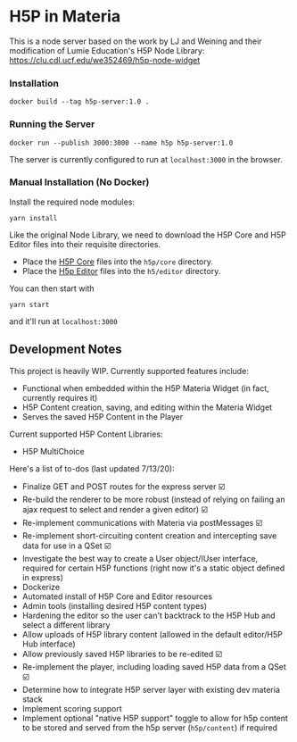 # H5P in Materia

This is a node server based on the work by LJ and Weining and their modification of Lumie Education's H5P Node Library: https://clu.cdl.ucf.edu/we352469/h5p-node-widget

### 

### Installation

```
docker build --tag h5p-server:1.0 .
```

### Running the Server
```
docker run --publish 3000:3000 --name h5p h5p-server:1.0
```

The server is currently configured to run at `localhost:3000` in the browser.


### Manual Installation  (No Docker)

Install the required node modules:
```
yarn install
```

Like the original Node Library, we need to download the H5P Core and H5P Editor files into their requisite directories.
* Place the [H5P Core](https://github.com/h5p/h5p-php-library/archive/1.24.0.zip) files into the `h5p/core` directory.
* Place the [H5p Editor](https://github.com/h5p/h5p-editor-php-library/archive/1.24.0.zip) files into the `h5/editor` directory.

You can then start with 
```
yarn start
```
and it'll run at `localhost:3000`

## Development Notes

This project is heavily WIP. Currently supported features include:

- Functional when embedded within the H5P Materia Widget (in fact, currently requires it)
- H5P Content creation, saving, and editing within the Materia Widget
- Serves the saved H5P Content in the Player

Current supported H5P Content Libraries:

- H5P MultiChoice

Here's a list of to-dos (last updated 7/13/20):

- Finalize GET and POST routes for the express server :ballot_box_with_check:
- Re-build the renderer to be more robust (instead of relying on failing an ajax request to select and render a given editor) :ballot_box_with_check:
- Re-implement communications with Materia via postMessages :ballot_box_with_check:
- Re-implement short-circuiting content creation and intercepting save data for use in a QSet :ballot_box_with_check:
- Investigate the best way to create a User object/IUser interface, required for certain H5P functions (right now it's a static object defined in express)
- Dockerize
- Automated install of H5P Core and Editor resources
- Admin tools (installing desired H5P content types)
- Hardening the editor so the user can't backtrack to the H5P Hub and select a different library
- Allow uploads of H5P library content (allowed in the default editor/H5P Hub interface)
- Allow previously saved H5P libraries to be re-edited :ballot_box_with_check:
- Re-implement the player, including loading saved H5P data from a QSet :ballot_box_with_check:
- Determine how to integrate H5P server layer with existing dev materia stack
- Implement scoring support
- Implement optional "native H5P support" toggle to allow for h5p content to be stored and served from the h5p server (`h5p/content`) if required